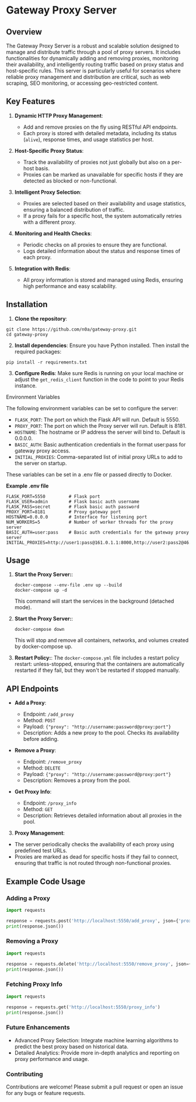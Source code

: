 # Gateway Proxy Server

## Overview

The Gateway Proxy Server is a robust and scalable solution designed to manage and distribute traffic through a pool of proxy servers. It includes functionalities for dynamically adding and removing proxies, monitoring their availability, and intelligently routing traffic based on proxy status and host-specific rules. This server is particularly useful for scenarios where reliable proxy management and distribution are critical, such as web scraping, SEO monitoring, or accessing geo-restricted content.

## Key Features

1. **Dynamic HTTP Proxy Management**: 
   - Add and remove proxies on the fly using RESTful API endpoints.
   - Each proxy is stored with detailed metadata, including its status (`alive`), response times, and usage statistics per host.

2. **Host-Specific Proxy Status**:
   - Track the availability of proxies not just globally but also on a per-host basis.
   - Proxies can be marked as unavailable for specific hosts if they are detected as blocked or non-functional.

3. **Intelligent Proxy Selection**:
   - Proxies are selected based on their availability and usage statistics, ensuring a balanced distribution of traffic.
   - If a proxy fails for a specific host, the system automatically retries with a different proxy.

4. **Monitoring and Health Checks**:
   - Periodic checks on all proxies to ensure they are functional.
   - Logs detailed information about the status and response times of each proxy.

5. **Integration with Redis**:
   - All proxy information is stored and managed using Redis, ensuring high performance and easy scalability.


## Installation

1. **Clone the repository**:
```
git clone https://github.com/n0a/gateway-proxy.git
cd gateway-proxy
```
2. **Install dependencies**:
Ensure you have Python installed. Then install the required packages:
```
pip install -r requirements.txt
```
3. **Configure Redis**:
Make sure Redis is running on your local machine or adjust the `get_redis_client` function in the code to point to your Redis instance.

Environment Variables

The following environment variables can be set to configure the server:

  - `FLASK_PORT`: The port on which the Flask API will run. Default is 5550.
  - `PROXY_PORT`: The port on which the Proxy server will run. Default is 8181.
  - `HOSTNAME`: The hostname or IP address the server will bind to. Default is 0.0.0.0.
  - `BASIC_AUTH`: Basic authentication credentials in the format user:pass for gateway proxy access.
  - `INITIAL_PROXIES`: Comma-separated list of initial proxy URLs to add to the server on startup.

These variables can be set in a .env file or passed directly to Docker.

**Example .env file**
```
FLASK_PORT=5550         # Flask port
FLASK_USER=admin        # Flask basic auth username
FLASK_PASS=secret       # Flask basic auth password
PROXY_PORT=8181         # Proxy gateway port
HOSTNAME=0.0.0.0        # Interface for listening port
NUM_WORKERS=5           # Number of worker threads for the proxy server
BASIC_AUTH=user:pass    # Basic auth credentials for the gateway proxy server
INITIAL_PROXIES=http://user1:pass@161.0.1.1:8000,http://user2:pass2@46.3.55.108:8000,another_n_servers
```
## Usage

1. **Start the Proxy Server:**:
    ```
    docker-compose --env-file .env up --build
    docker-compose up -d
    ```
    This command will start the services in the background (detached mode).

2. **Start the Proxy Server:**:
    ```
    docker-compose down
    ```
    This will stop and remove all containers, networks, and volumes created by docker-compose up.
3. **Restart Policy:**:
    The `docker-compose.yml` file includes a restart policy restart: unless-stopped, ensuring that the containers are automatically restarted if they fail, but they won't be restarted if stopped manually.



## API Endpoints

- **Add a Proxy**: 
  - Endpoint: `/add_proxy`
  - Method: `POST`
  - Payload: `{"proxy": "http://username:password@proxy:port"}`
  - Description: Adds a new proxy to the pool. Checks its availability before adding.

- **Remove a Proxy**:
  - Endpoint: `/remove_proxy`
  - Method: `DELETE`
  - Payload: `{"proxy": "http://username:password@proxy:port"}`
  - Description: Removes a proxy from the pool.

- **Get Proxy Info**:
  - Endpoint: `/proxy_info`
  - Method: `GET`
  - Description: Retrieves detailed information about all proxies in the pool.

3. **Proxy Management**:
- The server periodically checks the availability of each proxy using predefined test URLs.
- Proxies are marked as dead for specific hosts if they fail to connect, ensuring that traffic is not routed through non-functional proxies.

## Example Code Usage

### Adding a Proxy

```python
import requests

response = requests.post('http://localhost:5550/add_proxy', json={'proxy': 'http://username:password@proxy:port'})
print(response.json())
```
### Removing a Proxy
```python
import requests

response = requests.delete('http://localhost:5550/remove_proxy', json={'proxy': 'http://username:password@proxy:port'})
print(response.json())
```

### Fetching Proxy Info
```python
import requests

response = requests.get('http://localhost:5550/proxy_info')
print(response.json())
```

### Future Enhancements

- Advanced Proxy Selection: Integrate machine learning algorithms to predict the best proxy based on historical data. 
- Detailed Analytics: Provide more in-depth analytics and reporting on proxy performance and usage.

### Contributing

Contributions are welcome! Please submit a pull request or open an issue for any bugs or feature requests.


